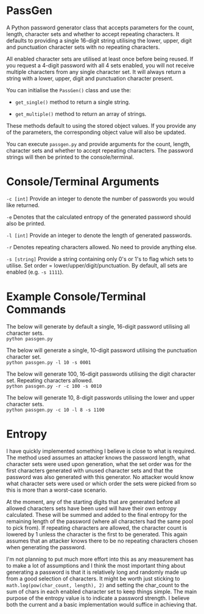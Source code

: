 # PassGen
A Python password generator class that accepts parameters for the count, length, character sets and whether to accept repeating characters.
It defaults to providing a single 16-digit string utilising the lower, upper, digit and punctuation character sets with no repeating characters.

All enabled character sets are utilised at least once before being reused. If you request a 4-digit password with all 4 sets enabled, you will not receive multiple characters from any single character set. It will always return a string with a lower, upper, digit and punctuation character present.

You can initialise the `PassGen()` class and use the:
* `get_single()` method to return a single string.

* `get_multiple()` method to return an array of strings.

These methods default to using the stored object values. If you provide any of the parameters, the corresponding object value will also be updated.

You can execute `passgen.py` and provide arguments for the count, length, character sets and whether to accept repeating characters. The password strings will then be printed to the console/terminal.

# Console/Terminal Arguments
`-c [int]` Provide an integer to denote the number of passwords you would like returned.

`-e` Denotes that the calculated entropy of the generated password should also be printed.

`-l [int]` Provide an integer to denote the length of generated passwords.

`-r` Denotes repeating characters allowed. No need to provide anything else.

`-s [string]` Provide a string containing only 0's or 1's to flag which sets to utilise. Set order = lower/upper/digit/punctuation. By default, all sets are enabled (e.g. `-s 1111`).

# Example Console/Terminal Commands
The below will generate by default a single, 16-digit password utilising all character sets.\
`python passgen.py`
  
The below will generate a single, 10-digit password utilising the punctuation character set.\
`python passgen.py -l 10 -s 0001`
  
The below will generate 100, 16-digit passwords utilising the digit character set. Repeating characters allowed.\
`python passgen.py -r -c 100 -s 0010`
  
The below will generate 10, 8-digit passwords utilising the lower and upper character sets.\
`python passgen.py -c 10 -l 8 -s 1100`

# Entropy
I have quickly implemented something I believe is close to what is required. The method used assumes an attacker knows the password length, what character sets were used upon generation, what the set order was for the first characters generated with unused character sets and that the password was also generated with this generator. No attacker would know what character sets were used or which order the sets were picked from so this is more than a worst-case scenario.

At the moment, any of the starting digits that are generated before all allowed characters sets have been used will have their own entropy calculated. These will be summed and added to the final entropy for the remaining length of the password (where all characters had the same pool to pick from). If repeating characters are allowed, the character count is lowered by 1 unless the character is the first to be generated. This again assumes that an attacker knows there to be no repeating characters chosen when generating the password.

I'm not planning to put much more effort into this as any measurement has to make a lot of assumptions and I think the most important thing about generating a password is that it is relatively long and randomly made up from a good selection of characters. It might be worth just sticking to `math.log(pow(char_count, length), 2)` and setting the char_count to the sum of chars in each enabled character set to keep things simple. The main purpose of the entropy value is to indicate a password strength. I believe both the current and a basic implementation would suffice in achieving that.
